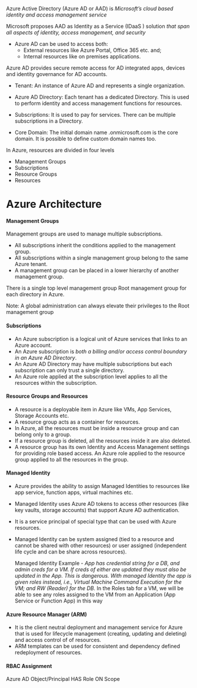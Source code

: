 Azure Active Directory (Azure AD or AAD) is _Microsoft’s cloud based identity and access management service_

Microsoft proposes AAD as Identity as a Service (IDaaS ) solution _that span all aspects of identity, access management, and security_

- Azure AD can be used to access both:
  - External resources like Azure Portal, Office 365 etc. and;
  - Internal resources like on premises applications.

Azure AD provides secure remote access for AD integrated apps, devices and identity governance for AD accounts.



- Tenant: An instance of Azure AD and represents a single organization.

- Azure AD Directory: Each tenant has a dedicated Directory. This is used
to perform identity and access management functions for resources.

- Subscriptions: It is used to pay for services. There can be multiple
subscriptions in a Directory.

- Core Domain: The initial domain name <tenant>.onmicrosoft.com is
the core domain. It is possible to define custom domain names too.


In Azure, resources are divided in four levels
- Management Groups
- Subscriptions
- Resource Groups
- Resources

# Azure Architecture

#### Management Groups
Management groups are used to manage multiple subscriptions.
- All subscriptions inherit the conditions applied to the management group.
- All subscriptions within a single management group belong to the same Azure tenant.
- A management group can be placed in a lower hierarchy of another management group.

There is a single top level management group Root management group for each directory in Azure.

Note: A global administration can always elevate their privileges to the Root
management group

#### Subscriptions
- An Azure subscription is a logical unit of Azure services that links to an
Azure account.
- An Azure subscription is _both a billing and/or access control boundary in an
Azure AD Directory_.
- An Azure AD Directory may have multiple subscriptions but each
subscription can only trust a single directory.
- An Azure role applied at the subscription level applies to all the
resources within the subscription.

#### Resource Groups and Resources
- A resource is a deployable item in Azure like VMs, App Services, Storage
Accounts etc.
- A resource group acts as a container for resources.
- In Azure, all the resources must be inside a resource group and can
belong only to a group.
- If a resource group is deleted, all the resources inside it are also deleted.
- A resource group has its own Identity and Access Management settings for providing role based access. An Azure role applied to the resource group applied to all the resources in the group.

#### Managed Identity
- Azure provides the ability to assign Managed Identities to resources like app service, function apps, virtual machines etc.
- Managed Identity uses Azure AD tokens to access other resources (like key vaults, storage accounts) that support Azure AD authentication.
- It is a service principal of special type that can be used with Azure resources.
- Managed Identity can be system assigned (tied to a resource and cannot be shared with other resources) or user assigned (independent life cycle and can be share across resources).

  Managed Identity Example - _App has credential string for a DB, and admin creds for a VM. If creds of either are updated they must also be updated in the App. This is dangerous. With managed Identity the app is given roles instead, i.e., Virtual Machine Command Execution for the VM; and RW (Reader) for the DB._
  In the Roles tab for a VM, we will be able to see any roles assigned to the VM from an Application (App Service or Function App) in this way 

#### Azure Resource Manager (ARM)
- It is the client neutral deployment and management service for Azure that is used for lifecycle management (creating, updating and deleting) and access control of of resources.
- ARM templates can be used for consistent and dependency defined redeployment of resources.

#### RBAC Assignment

Azure AD Object/Principal HAS Role ON Scope

